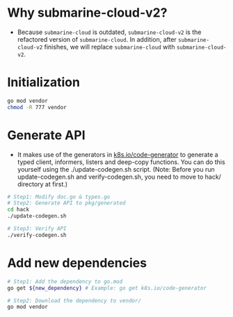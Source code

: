 # Why submarine-cloud-v2?
* Because `submarine-cloud` is outdated, `submarine-cloud-v2` is the refactored version of `submarine-cloud`. In addition, after `submarine-cloud-v2` finishes, we will replace `submarine-cloud` with `submarine-cloud-v2`.

# Initialization
```bash
go mod vendor
chmod -R 777 vendor
```

# Generate API
* It makes use of the generators in [k8s.io/code-generator](https://github.com/kubernetes/code-generator) to generate a typed client, informers, listers and deep-copy functions. You can do this yourself using the ./update-codegen.sh script. (Note: Before you run update-codegen.sh and verify-codegen.sh, you need to move to hack/ directory at first.)
```bash
# Step1: Modify doc.go & types.go
# Step2: Generate API to pkg/generated
cd hack
./update-codegen.sh

# Step3: Verify API
./verify-codegen.sh
```

# Add new dependencies
```bash
# Step1: Add the dependency to go.mod
go get ${new_dependency} # Example: go get k8s.io/code-generator

# Step2: Download the dependency to vendor/
go mod vendor
```